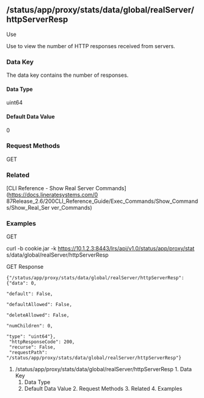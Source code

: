 ## /status/app/proxy/stats/data/global/realServer/httpServerResp

Use

Use to view the number of HTTP responses received from servers.

### Data Key

The data key contains the number of responses.

#### Data Type

uint64

#### Default Data Value

0

### Request Methods

GET

### Related

[CLI Reference - Show Real Server Commands](https://docs.lineratesystems.com/0
87Release_2.6/200CLI_Reference_Guide/Exec_Commands/Show_Commands/Show_Real_Ser
ver_Commands)

### Examples

GET

curl -b cookie.jar -k https://10.1.2.3:8443/lrs/api/v1.0/status/app/proxy/stat
s/data/global/realServer/httpServerResp

GET Response

    
    {"/status/app/proxy/stats/data/global/realServer/httpServerResp": {"data": 0,
                                                                        "default": False,
                                                                        "defaultAllowed": False,
                                                                        "deleteAllowed": False,
                                                                        "numChildren": 0,
                                                                        "type": "uint64"},
     "httpResponseCode": 200,
     "recurse": False,
     "requestPath": "/status/app/proxy/stats/data/global/realServer/httpServerResp"}
    

  1. /status/app/proxy/stats/data/global/realServer/httpServerResp
    1. Data Key
      1. Data Type
      2. Default Data Value
    2. Request Methods
    3. Related
    4. Examples

